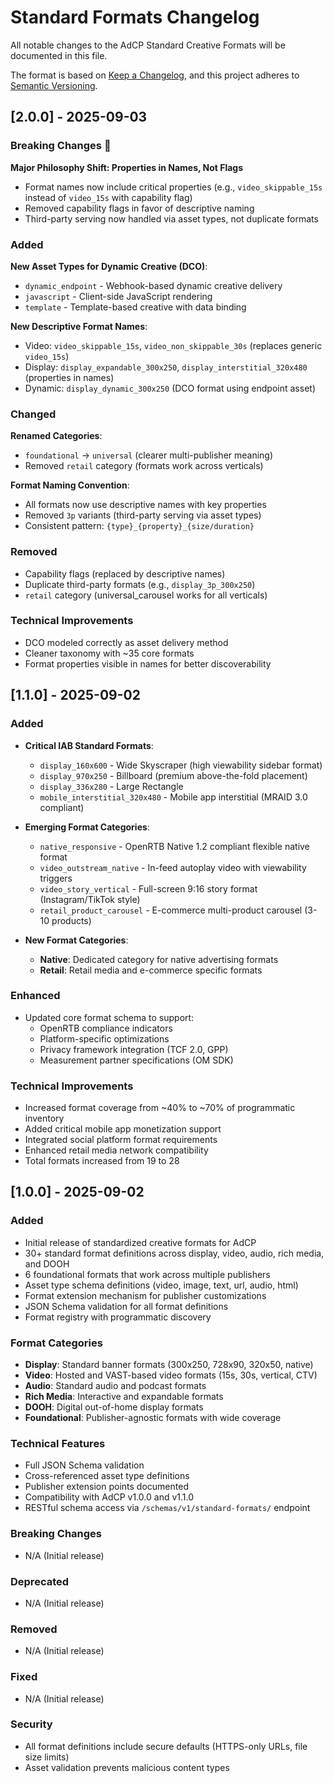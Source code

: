 # Standard Formats Changelog

All notable changes to the AdCP Standard Creative Formats will be documented in this file.

The format is based on [Keep a Changelog](https://keepachangelog.com/en/1.0.0/),
and this project adheres to [Semantic Versioning](https://semver.org/spec/v2.0.0.html).

## [2.0.0] - 2025-09-03

### Breaking Changes 🚨

**Major Philosophy Shift: Properties in Names, Not Flags**
- Format names now include critical properties (e.g., `video_skippable_15s` instead of `video_15s` with capability flag)
- Removed capability flags in favor of descriptive naming
- Third-party serving now handled via asset types, not duplicate formats

### Added

**New Asset Types for Dynamic Creative (DCO)**:
- `dynamic_endpoint` - Webhook-based dynamic creative delivery
- `javascript` - Client-side JavaScript rendering
- `template` - Template-based creative with data binding

**New Descriptive Format Names**:
- Video: `video_skippable_15s`, `video_non_skippable_30s` (replaces generic `video_15s`)
- Display: `display_expandable_300x250`, `display_interstitial_320x480` (properties in names)
- Dynamic: `display_dynamic_300x250` (DCO format using endpoint asset)

### Changed

**Renamed Categories**:
- `foundational` → `universal` (clearer multi-publisher meaning)
- Removed `retail` category (formats work across verticals)

**Format Naming Convention**:
- All formats now use descriptive names with key properties
- Removed `3p` variants (third-party serving via asset types)
- Consistent pattern: `{type}_{property}_{size/duration}`

### Removed

- Capability flags (replaced by descriptive names)
- Duplicate third-party formats (e.g., `display_3p_300x250`)
- `retail` category (universal_carousel works for all verticals)

### Technical Improvements

- DCO modeled correctly as asset delivery method
- Cleaner taxonomy with ~35 core formats
- Format properties visible in names for better discoverability

## [1.1.0] - 2025-09-02

### Added
- **Critical IAB Standard Formats**:
  - `display_160x600` - Wide Skyscraper (high viewability sidebar format)
  - `display_970x250` - Billboard (premium above-the-fold placement)
  - `display_336x280` - Large Rectangle
  - `mobile_interstitial_320x480` - Mobile app interstitial (MRAID 3.0 compliant)
  
- **Emerging Format Categories**:
  - `native_responsive` - OpenRTB Native 1.2 compliant flexible native format
  - `video_outstream_native` - In-feed autoplay video with viewability triggers
  - `video_story_vertical` - Full-screen 9:16 story format (Instagram/TikTok style)
  - `retail_product_carousel` - E-commerce multi-product carousel (3-10 products)
  
- **New Format Categories**:
  - **Native**: Dedicated category for native advertising formats
  - **Retail**: Retail media and e-commerce specific formats

### Enhanced
- Updated core format schema to support:
  - OpenRTB compliance indicators
  - Platform-specific optimizations
  - Privacy framework integration (TCF 2.0, GPP)
  - Measurement partner specifications (OM SDK)
  
### Technical Improvements
- Increased format coverage from ~40% to ~70% of programmatic inventory
- Added critical mobile app monetization support
- Integrated social platform format requirements
- Enhanced retail media network compatibility
- Total formats increased from 19 to 28

## [1.0.0] - 2025-09-02

### Added
- Initial release of standardized creative formats for AdCP
- 30+ standard format definitions across display, video, audio, rich media, and DOOH
- 6 foundational formats that work across multiple publishers
- Asset type schema definitions (video, image, text, url, audio, html)
- Format extension mechanism for publisher customizations
- JSON Schema validation for all format definitions
- Format registry with programmatic discovery

### Format Categories
- **Display**: Standard banner formats (300x250, 728x90, 320x50, native)
- **Video**: Hosted and VAST-based video formats (15s, 30s, vertical, CTV)
- **Audio**: Standard audio and podcast formats
- **Rich Media**: Interactive and expandable formats
- **DOOH**: Digital out-of-home display formats
- **Foundational**: Publisher-agnostic formats with wide coverage

### Technical Features
- Full JSON Schema validation
- Cross-referenced asset type definitions
- Publisher extension points documented
- Compatibility with AdCP v1.0.0 and v1.1.0
- RESTful schema access via `/schemas/v1/standard-formats/` endpoint

### Breaking Changes
- N/A (Initial release)

### Deprecated
- N/A (Initial release)

### Removed
- N/A (Initial release)

### Fixed
- N/A (Initial release)

### Security
- All format definitions include secure defaults (HTTPS-only URLs, file size limits)
- Asset validation prevents malicious content types